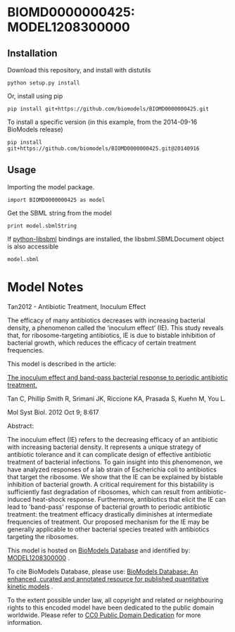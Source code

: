 # BIOMD0000000425: MODEL1208300000

## Installation

Download this repository, and install with distutils

`python setup.py install`

Or, install using pip

`pip install git+https://github.com/biomodels/BIOMD0000000425.git`

To install a specific version (in this example, from the 2014-09-16 BioModels release)

`pip install git+https://github.com/biomodels/BIOMD0000000425.git@20140916`

## Usage

Importing the model package.

`import BIOMD0000000425 as model`

Get the SBML string from the model

`print model.sbmlString`

If [python-libsbml](https://pypi.python.org/pypi/python-libsbml) bindings are
installed, the libsbml.SBMLDocument object is also accessible

`model.sbml`


# Model Notes


Tan2012 - Antibiotic Treatment, Inoculum Effect

The efficacy of many antibiotics decreases with increasing bacterial density,
a phenomenon called the ‘inoculum effect’ (IE). This study reveals that, for
ribosome-targeting antibiotics, IE is due to bistable inhibition of bacterial
growth, which reduces the efficacy of certain treatment frequencies.

This model is described in the article:

[The inoculum effect and band-pass bacterial response to periodic antibiotic
treatment.](http://identifiers.org/pubmed/23047527)

Tan C, Phillip Smith R, Srimani JK, Riccione KA, Prasada S, Kuehn M, You L.

Mol Syst Biol. 2012 Oct 9; 8:617

Abstract:

The inoculum effect (IE) refers to the decreasing efficacy of an antibiotic
with increasing bacterial density. It represents a unique strategy of
antibiotic tolerance and it can complicate design of effective antibiotic
treatment of bacterial infections. To gain insight into this phenomenon, we
have analyzed responses of a lab strain of Escherichia coli to antibiotics
that target the ribosome. We show that the IE can be explained by bistable
inhibition of bacterial growth. A critical requirement for this bistability is
sufficiently fast degradation of ribosomes, which can result from antibiotic-
induced heat-shock response. Furthermore, antibiotics that elicit the IE can
lead to 'band-pass' response of bacterial growth to periodic antibiotic
treatment: the treatment efficacy drastically diminishes at intermediate
frequencies of treatment. Our proposed mechanism for the IE may be generally
applicable to other bacterial species treated with antibiotics targeting the
ribosomes.

This model is hosted on [BioModels Database](http://www.ebi.ac.uk/biomodels/)
and identified by:
[MODEL1208300000](http://identifiers.org/biomodels.db/MODEL1208300000) .

To cite BioModels Database, please use: [BioModels Database: An enhanced,
curated and annotated resource for published quantitative kinetic
models](http://identifiers.org/pubmed/20587024) .

To the extent possible under law, all copyright and related or neighbouring
rights to this encoded model have been dedicated to the public domain
worldwide. Please refer to [CC0 Public Domain
Dedication](http://creativecommons.org/publicdomain/zero/1.0/) for more
information.


